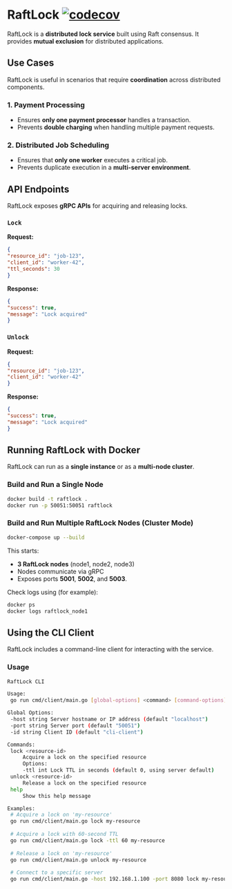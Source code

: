 # RaftLock [![codecov](https://codecov.io/gh/jathurchan/raftlock/graph/badge.svg?token=RW0H2MKNMV)](https://codecov.io/gh/jathurchan/raftlock)

RaftLock is a **distributed lock service** built using Raft consensus. It provides **mutual exclusion** for distributed applications.

## Use Cases

RaftLock is useful in scenarios that require **coordination** across distributed components.

### 1. Payment Processing

- Ensures **only one payment processor** handles a transaction.
- Prevents **double charging** when handling multiple payment requests.

### 2. Distributed Job Scheduling

- Ensures that **only one worker** executes a critical job.
- Prevents duplicate execution in a **multi-server environment**.

## API Endpoints

RaftLock exposes **gRPC APIs** for acquiring and releasing locks.

### `Lock`

**Request:**

```json
{
"resource_id": "job-123",
"client_id": "worker-42",
"ttl_seconds": 30
}
```

**Response:**

```json
{
"success": true,
"message": "Lock acquired"
}
```

### `Unlock`

**Request:**

```json
{
"resource_id": "job-123",
"client_id": "worker-42"
}
```

**Response:**

```json
{
"success": true,
"message": "Lock acquired"
}
```

## Running RaftLock with Docker

RaftLock can run as a **single instance** or as a **multi-node cluster**.

### Build and Run a Single Node

```sh
docker build -t raftlock .
docker run -p 50051:50051 raftlock
```

### Build and Run Multiple RaftLock Nodes (Cluster Mode)

```sh
docker-compose up --build
```

This starts:

- **3 RaftLock nodes** (node1, node2, node3)
- Nodes communicate via gRPC
- Exposes ports **5001**, **5002**, and **5003**.

Check logs using (for example):

```sh
docker ps
docker logs raftlock_node1
```

## Using the CLI Client

RaftLock includes a command-line client for interacting with the service.

### Usage

```sh
RaftLock CLI

Usage:
 go run cmd/client/main.go [global-options] <command> [command-options] <resource-id>

Global Options:
 -host string Server hostname or IP address (default "localhost")
 -port string Server port (default "50051")
 -id string Client ID (default "cli-client")

Commands:
 lock <resource-id>
     Acquire a lock on the specified resource
     Options:
     -ttl int Lock TTL in seconds (default 0, using server default)
 unlock <resource-id>
     Release a lock on the specified resource
 help
     Show this help message

Examples:
 # Acquire a lock on 'my-resource'
 go run cmd/client/main.go lock my-resource
 
 # Acquire a lock with 60-second TTL
 go run cmd/client/main.go lock -ttl 60 my-resource
 
 # Release a lock on 'my-resource'
 go run cmd/client/main.go unlock my-resource
 
 # Connect to a specific server
 go run cmd/client/main.go -host 192.168.1.100 -port 8080 lock my-resource
```
